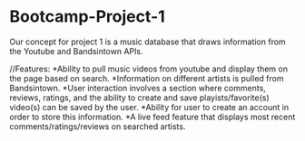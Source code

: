 # Bootcamp-Project-1
Our concept for project 1 is a music database that draws information from the Youtube and Bandsintown APIs.

//Features:
    *Ability to pull music videos from youtube and display them on the page based on search.
    *Information on different artists is pulled from Bandsintown.
    *User interaction involves a section where comments, reviews, ratings, and the ability to create and save playists/favorite(s) video(s) can be saved by the user.
    *Ability for user to create an account in order to store this information.
    *A live feed feature that displays most recent comments/ratings/reviews on searched artists. 
